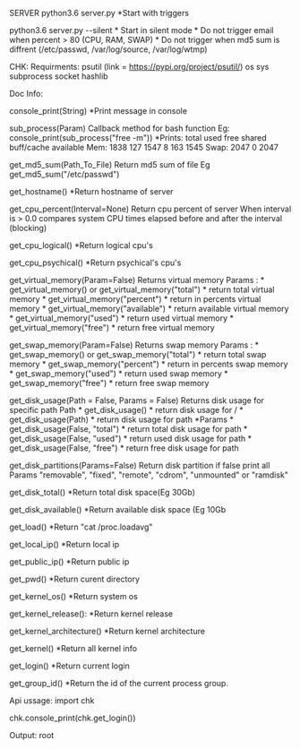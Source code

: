 SERVER python3.6 server.py *Start with triggers

python3.6 server.py --silent * Start in silent mode * Do not trigger email when percent > 80 (CPU, RAM, SWAP) * Do not trigger when md5 sum is diffrent (/etc/passwd, /var/log/source, /var/log/wtmp)

CHK: Requirments: psutil (link = https://pypi.org/project/psutil/) os sys subprocess socket hashlib

Doc Info:

console_print(String) *Print message in console

sub_process(Param) Callback method for bash function Eg: console_print(sub_process("free -m")) *Prints: total used free shared buff/cache available Mem: 1838 127 1547 8 163 1545 Swap: 2047 0 2047

get_md5_sum(Path_To_File) Return md5 sum of file Eg get_md5_sum("/etc/passwd")

get_hostname() *Return hostname of server

get_cpu_percent(Interval=None) Return cpu percent of server When interval is > 0.0 compares system CPU times elapsed before and after the interval (blocking)

get_cpu_logical() *Return logical cpu's

get_cpu_psychical() *Return psychical's cpu's

get_virtual_memory(Param=False) Returns virtual memory Params : * get_virtual_memory() or get_virtual_memory("total") * return total virtual memory * get_virtual_memory("percent") * return in percents virtual memory * get_virtual_memory("available") * return available virtual memory * get_virtual_memory("used") * return used virtual memory * get_virtual_memory("free") * return free virtual memory

get_swap_memory(Param=False) Returns swap memory Params : * get_swap_memory() or get_swap_memory("total") * return total swap memory * get_swap_memory("percent") * return in percents swap memory * get_swap_memory("used") * return used swap memory * get_swap_memory("free") * return free swap memory

get_disk_usage(Path = False, Params = False) Returns disk usage for specific path Path * get_disk_usage() * return disk usage for / * get_disk_usage(Path) * return disk usage for path *Params * get_disk_usage(False, "total") * return total disk usage for path * get_disk_usage(False, "used") * return used disk usage for path * get_disk_usage(False, "free") * return free disk usage for path

get_disk_partitions(Params=False) Return disk partition if false print all Params "removable", "fixed", "remote", "cdrom", "unmounted" or "ramdisk"

get_disk_total() *Return total disk space(Eg 30Gb)

get_disk_available() *Return available disk space (Eg 10Gb

get_load() *Return "cat /proc.loadavg"

get_local_ip() *Return local ip

get_public_ip() *Return public ip

get_pwd() *Return curent directory

get_kernel_os() *Return system os

get_kernel_release(): *Return kernel release

get_kernel_architecture() *Return kernel architecture

get_kernel() *Return all kernel info

get_login() *Return current login

get_group_id() *Return the id of the current process group.

Api ussage: import chk

chk.console_print(chk.get_login())

Output: root